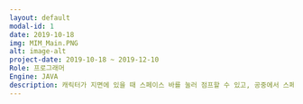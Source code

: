 ```yaml
---
layout: default
modal-id: 1
date: 2019-10-18
img: MIM_Main.PNG
alt: image-alt
project-date: 2019-10-18 ~ 2019-12-10
Role: 프로그래머
Engine: JAVA
description: 캐릭터가 지면에 있을 때 스페이스 바를 눌러 점프할 수 있고, 공중에서 스페이스 바를 한번 더 눌러 더블 점프를 할 수 있다. 점프와 더블점프를 이용해 장애물을 피하며 도착지점까지 가는 것이 목표이다.
---
```

